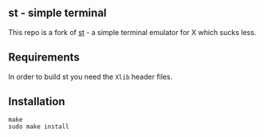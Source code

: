 ## st - simple terminal

This repo is a fork of [st](https://st.suckless.org) - a simple terminal emulator for X which sucks less.

## Requirements

In order to build st you need the `Xlib` header files.

## Installation

```
make
sudo make install
```
